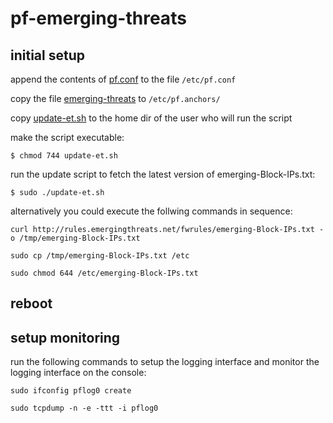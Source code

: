 # pf-emerging-threats

## initial setup


append the contents of [pf.conf](/etc/pf.conf) to the file `/etc/pf.conf`

copy the file [emerging-threats](/etc/pf.anchors/emerging-threats) to `/etc/pf.anchors/`

copy [update-et.sh](/update-et.sh) to the home dir of the user who will run the script


make the script executable:

`$ chmod 744 update-et.sh`


run the update script to fetch the latest version of emerging-Block-IPs.txt:

`$ sudo ./update-et.sh`


alternatively you could execute the follwing commands in sequence:

`curl http://rules.emergingthreats.net/fwrules/emerging-Block-IPs.txt -o /tmp/emerging-Block-IPs.txt`

`sudo cp /tmp/emerging-Block-IPs.txt /etc`

`sudo chmod 644 /etc/emerging-Block-IPs.txt`


## reboot


## setup monitoring


run the following commands to setup the logging interface and monitor the logging interface on the console:

`sudo ifconfig pflog0 create`

`sudo tcpdump -n -e -ttt -i pflog0`
